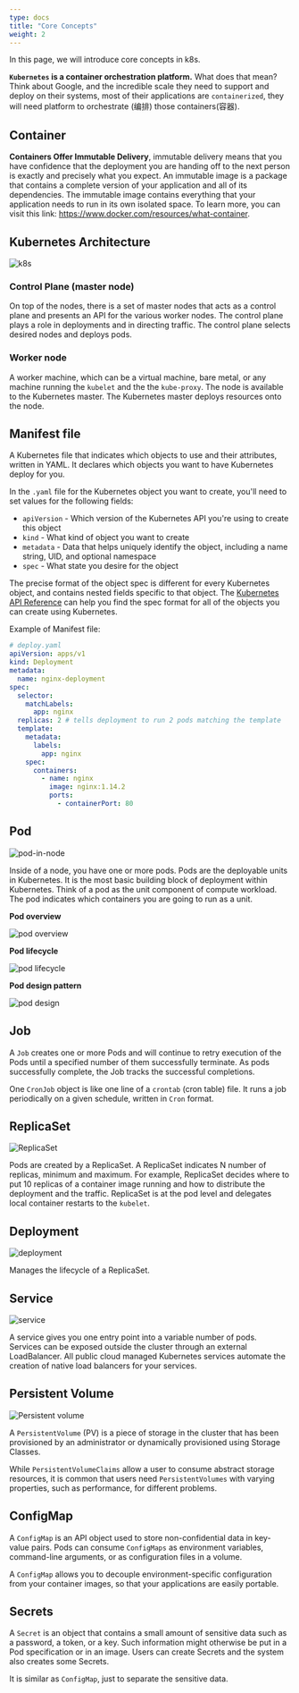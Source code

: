 ```yaml
---
type: docs
title: "Core Concepts"
weight: 2
---
```


In this page, we will introduce core concepts in k8s.

**`Kubernetes` is a container orchestration platform.** What does that mean? Think about Google, and the incredible scale they need to support and deploy on their systems, most of their applications are `containerized`, they will need platform to orchestrate (编排) those containers(容器).

## Container

**Containers Offer Immutable Delivery**, immutable delivery means that you have confidence that the deployment you are handing off to the next person is exactly and precisely what you expect. An immutable image is a package that contains a complete version of your application and all of its dependencies. The immutable image contains everything that your application needs to run in its own isolated space. To learn more, you can visit this link: https://www.docker.com/resources/what-container.

## Kubernetes Architecture

![k8s](images/k8s-architecture.png)

### Control Plane (master node)

On top of the nodes, there is a set of master nodes that acts as a control plane and presents an API for the various worker nodes. The control plane plays a role in deployments and in directing traffic. The control plane selects desired nodes and deploys pods.

### Worker node

A worker machine, which can be a virtual machine, bare metal, or any machine running the `kubelet` and the the `kube-proxy`. The node is available to the Kubernetes master. The Kubernetes master deploys resources onto the node.

## Manifest file

A Kubernetes file that indicates which objects to use and their attributes, written in YAML. It declares which objects you want to have Kubernetes deploy for you.

In the `.yaml` file for the Kubernetes object you want to create, you'll need to set values for the following fields:

- `apiVersion` - Which version of the Kubernetes API you're using to create this object
- `kind` - What kind of object you want to create
- `metadata` - Data that helps uniquely identify the object, including a name string, UID, and optional namespace
- `spec` - What state you desire for the object

The precise format of the object spec is different for every Kubernetes object, and contains nested fields specific to that object. The [Kubernetes API Reference](https://kubernetes.io/docs/reference/generated/kubernetes-api/v1.21/) can help you find the spec format for all of the objects you can create using Kubernetes.

Example of Manifest file:

```yaml
# deploy.yaml
apiVersion: apps/v1
kind: Deployment
metadata:
  name: nginx-deployment
spec:
  selector:
    matchLabels:
      app: nginx
  replicas: 2 # tells deployment to run 2 pods matching the template
  template:
    metadata:
      labels:
        app: nginx
    spec:
      containers:
        - name: nginx
          image: nginx:1.14.2
          ports:
            - containerPort: 80
```

## Pod

![pod-in-node](images/pod-in-node.png)

Inside of a node, you have one or more pods. Pods are the deployable units in Kubernetes. It is the most basic building block of deployment within Kubernetes. Think of a pod as the unit component of compute workload. The pod indicates which containers you are going to run as a unit.

**Pod overview**

![pod overview](images/pod-overview.png)

**Pod lifecycle**

![pod lifecycle](images/pod-lifecycle.png)

**Pod design pattern**

![pod design](images/pod-design.png)

## Job

A `Job` creates one or more Pods and will continue to retry execution of the Pods until a specified number of them successfully terminate. As pods successfully complete, the Job tracks the successful completions.

One `CronJob` object is like one line of a `crontab` (cron table) file. It runs a job periodically on a given schedule, written in `Cron` format.

## ReplicaSet

![ReplicaSet](images/replica-set.png)

Pods are created by a ReplicaSet. A ReplicaSet indicates N number of replicas, minimum and maximum. For example, ReplicaSet decides where to put 10 replicas of a container image running and how to distribute the deployment and the traffic. ReplicaSet is at the pod level and delegates local container restarts to the `kubelet`.

## Deployment

![deployment](images/deployment.png)

Manages the lifecycle of a ReplicaSet.

## Service

![service](images/service.png)

A service gives you one entry point into a variable number of pods. Services can be exposed outside the cluster through an external LoadBalancer. All public cloud managed Kubernetes services automate the creation of native load balancers for your services.

## Persistent Volume

![Persistent volume](images/pv.png)

A `PersistentVolume` (PV) is a piece of storage in the cluster that has been provisioned by an administrator or dynamically provisioned using Storage Classes.

While `PersistentVolumeClaims` allow a user to consume abstract storage resources, it is common that users need `PersistentVolumes` with varying properties, such as performance, for different problems.

## ConfigMap

A `ConfigMap` is an API object used to store non-confidential data in key-value pairs. Pods can consume `ConfigMaps` as environment variables, command-line arguments, or as configuration files in a volume.

A `ConfigMap` allows you to decouple environment-specific configuration from your container images, so that your applications are easily portable.

## Secrets

A `Secret` is an object that contains a small amount of sensitive data such as a password, a token, or a key. Such information might otherwise be put in a Pod specification or in an image. Users can create Secrets and the system also creates some Secrets.

It is similar as `ConfigMap`, just to separate the sensitive data.
